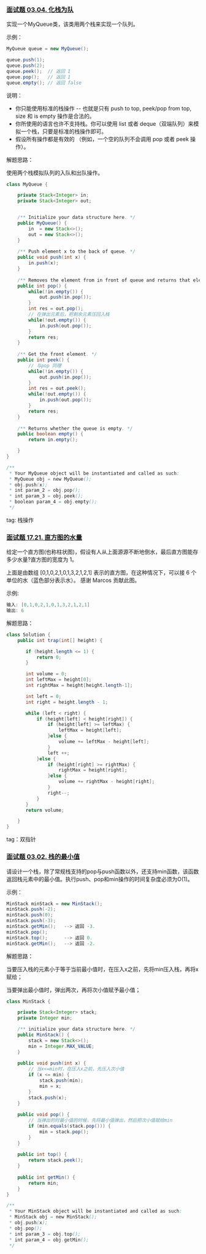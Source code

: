 ### [面试题 03.04. 化栈为队](https://leetcode-cn.com/problems/implement-queue-using-stacks-lcci/)

 实现一个MyQueue类，该类用两个栈来实现一个队列。 

示例：

```java
MyQueue queue = new MyQueue();

queue.push(1);
queue.push(2);
queue.peek();  // 返回 1
queue.pop();   // 返回 1
queue.empty(); // 返回 false
```

说明：

* 你只能使用标准的栈操作 -- 也就是只有 push to top, peek/pop from top, size 和 is empty 操作是合法的。
* 你所使用的语言也许不支持栈。你可以使用 list 或者 deque（双端队列）来模拟一个栈，只要是标准的栈操作即可。
* 假设所有操作都是有效的 （例如，一个空的队列不会调用 pop 或者 peek 操作）。

解题思路：

使用两个栈模拟队列的入队和出队操作。

```java
class MyQueue {

    private Stack<Integer> in;
    private Stack<Integer> out;


    /** Initialize your data structure here. */
    public MyQueue() {
        in  = new Stack<>();
        out = new Stack<>();
    }
    
    /** Push element x to the back of queue. */
    public void push(int x) {
        in.push(x);
    }
    
    /** Removes the element from in front of queue and returns that element. */
    public int pop() {
        while(!in.empty()) {
            out.push(in.pop());
        }
        int res = out.pop();
        // 在弹出元素后，把剩余元素压回入栈
        while(!out.empty()) {
            in.push(out.pop());
        }
        return res;
    }
    
    /** Get the front element. */
    public int peek() {
        // 与pop 同理
        while(!in.empty()) {
            out.push(in.pop());
        }
        int res = out.peek();
        while(!out.empty()) {
            in.push(out.pop());
        }
        return res;
    }
    
    /** Returns whether the queue is empty. */
    public boolean empty() {
        return in.empty();

    }
}

/**
 * Your MyQueue object will be instantiated and called as such:
 * MyQueue obj = new MyQueue();
 * obj.push(x);
 * int param_2 = obj.pop();
 * int param_3 = obj.peek();
 * boolean param_4 = obj.empty();
 */
```

tag: 栈操作



### [面试题 17.21. 直方图的水量](https://leetcode-cn.com/problems/volume-of-histogram-lcci/)

给定一个直方图(也称柱状图)，假设有人从上面源源不断地倒水，最后直方图能存多少水量?直方图的宽度为 1。



上面是由数组 [0,1,0,2,1,0,1,3,2,1,2,1] 表示的直方图，在这种情况下，可以接 6 个单位的水（蓝色部分表示水）。 感谢 Marcos 贡献此图。

示例:

```java
输入: [0,1,0,2,1,0,1,3,2,1,2,1]
输出: 6
```



解题思路：

```java
class Solution {
    public int trap(int[] height) {

       if (height.length <= 1) {
           return 0;
       } 

       int volume = 0;
       int leftMax = height[0];
       int rightMax = height[height.length-1];

       int left = 0;
       int right = height.length - 1;

       while (left < right) {
           if (height[left] < height[right]) {
               if (height[left] >= leftMax) {
                   leftMax = height[left];
               }else {
                   volume += leftMax - height[left];
               }
               left ++;
           }else {
               if (height[right] >= rightMax) {
                   rightMax = height[right];
               }else {
                   volume += rightMax - height[right];
               }
               right--;
           }
       }
       return volume;

    }
}
```

tag：双指针



### [面试题 03.02. 栈的最小值](https://leetcode-cn.com/problems/min-stack-lcci/)

请设计一个栈，除了常规栈支持的pop与push函数以外，还支持min函数，该函数返回栈元素中的最小值。执行push、pop和min操作的时间复杂度必须为O(1)。

示例：

```java
MinStack minStack = new MinStack();
minStack.push(-2);
minStack.push(0);
minStack.push(-3);
minStack.getMin();   --> 返回 -3.
minStack.pop();
minStack.top();      --> 返回 0.
minStack.getMin();   --> 返回 -2.
```



解题思路：

当要压入栈的元素小于等于当前最小值时，在压入x之前，先将min压入栈，再将x赋给；

当要弹出最小值时，弹出两次，再将次小值赋予最小值；

```java
class MinStack {

    private Stack<Integer> stack;
    private Integer min;

    /** initialize your data structure here. */
    public MinStack() {
        stack = new Stack<>();
        min = Integer.MAX_VALUE;
    }
    
    public void push(int x) {
        // 当x<=min时，在压入x之前，先压入次小值
        if (x <= min) {
            stack.push(min);
            min = x;
        }
        stack.push(x);
    }
    
    public void pop() {
        // 当弹出的时最小值的时候，先将最小值弹出，然后把次小值赋给min
        if (min.equals(stack.pop())) {
            min = stack.pop();
        }
    }
    
    public int top() {
        return stack.peek();
    }
    
    public int getMin() {
        return min;
    }
}

/**
 * Your MinStack object will be instantiated and called as such:
 * MinStack obj = new MinStack();
 * obj.push(x);
 * obj.pop();
 * int param_3 = obj.top();
 * int param_4 = obj.getMin();
 */
```

